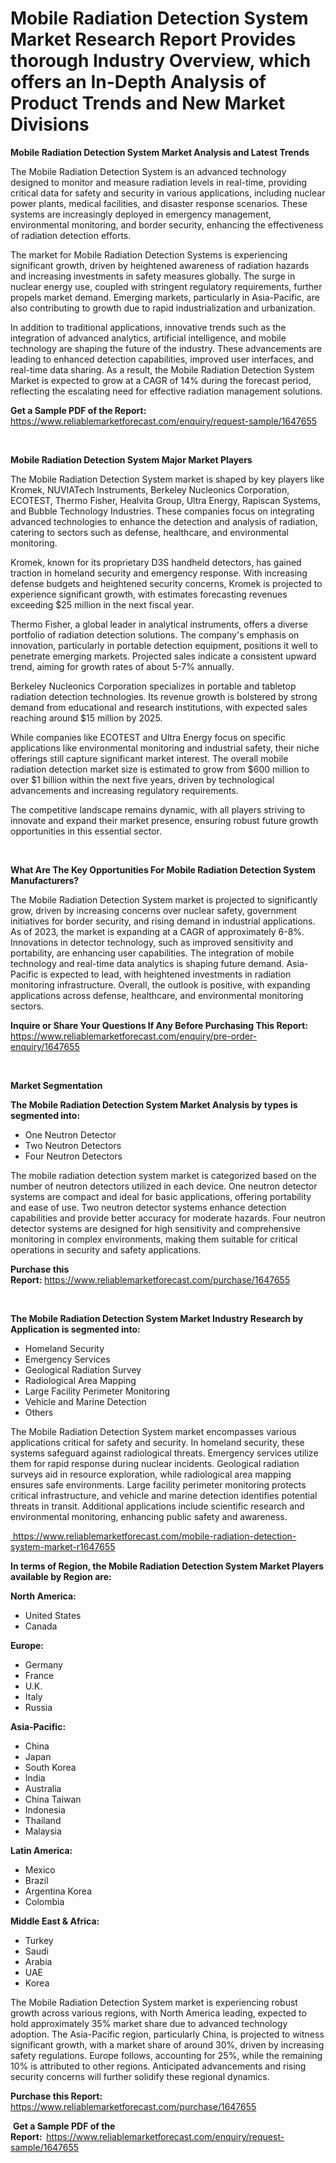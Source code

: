 <p><h1>Mobile Radiation Detection System Market Research Report Provides thorough Industry Overview, which offers an In-Depth Analysis of Product Trends and New Market Divisions</h1></p><p><strong>Mobile Radiation Detection System Market Analysis and Latest Trends</strong></p>
<p><p>The Mobile Radiation Detection System is an advanced technology designed to monitor and measure radiation levels in real-time, providing critical data for safety and security in various applications, including nuclear power plants, medical facilities, and disaster response scenarios. These systems are increasingly deployed in emergency management, environmental monitoring, and border security, enhancing the effectiveness of radiation detection efforts.</p><p>The market for Mobile Radiation Detection Systems is experiencing significant growth, driven by heightened awareness of radiation hazards and increasing investments in safety measures globally. The surge in nuclear energy use, coupled with stringent regulatory requirements, further propels market demand. Emerging markets, particularly in Asia-Pacific, are also contributing to growth due to rapid industrialization and urbanization.</p><p>In addition to traditional applications, innovative trends such as the integration of advanced analytics, artificial intelligence, and mobile technology are shaping the future of the industry. These advancements are leading to enhanced detection capabilities, improved user interfaces, and real-time data sharing. As a result, the Mobile Radiation Detection System Market is expected to grow at a CAGR of 14% during the forecast period, reflecting the escalating need for effective radiation management solutions.</p></p>
<p><strong>Get a Sample PDF of the Report:&nbsp;</strong> <a href="https://www.reliablemarketforecast.com/enquiry/request-sample/1647655?utm_campaign=3249&utm_medium=2&utm_source=Github&utm_content=ia&utm_term=16042025&utm_id=mobile-radiation-detection-system">https://www.reliablemarketforecast.com/enquiry/request-sample/1647655</a></p>
<p>&nbsp;</p>
<p><strong>Mobile Radiation Detection System Major Market Players</strong></p>
<p><p>The Mobile Radiation Detection System market is shaped by key players like Kromek, NUVIATech Instruments, Berkeley Nucleonics Corporation, ECOTEST, Thermo Fisher, Healvita Group, Ultra Energy, Rapiscan Systems, and Bubble Technology Industries. These companies focus on integrating advanced technologies to enhance the detection and analysis of radiation, catering to sectors such as defense, healthcare, and environmental monitoring.</p><p>Kromek, known for its proprietary D3S handheld detectors, has gained traction in homeland security and emergency response. With increasing defense budgets and heightened security concerns, Kromek is projected to experience significant growth, with estimates forecasting revenues exceeding $25 million in the next fiscal year.</p><p>Thermo Fisher, a global leader in analytical instruments, offers a diverse portfolio of radiation detection solutions. The company's emphasis on innovation, particularly in portable detection equipment, positions it well to penetrate emerging markets. Projected sales indicate a consistent upward trend, aiming for growth rates of about 5-7% annually.</p><p>Berkeley Nucleonics Corporation specializes in portable and tabletop radiation detection technologies. Its revenue growth is bolstered by strong demand from educational and research institutions, with expected sales reaching around $15 million by 2025.</p><p>While companies like ECOTEST and Ultra Energy focus on specific applications like environmental monitoring and industrial safety, their niche offerings still capture significant market interest. The overall mobile radiation detection market size is estimated to grow from $600 million to over $1 billion within the next five years, driven by technological advancements and increasing regulatory requirements.</p><p>The competitive landscape remains dynamic, with all players striving to innovate and expand their market presence, ensuring robust future growth opportunities in this essential sector.</p></p>
<p>&nbsp;</p>
<p><strong>What Are The Key Opportunities For Mobile Radiation Detection System Manufacturers?</strong></p>
<p><p>The Mobile Radiation Detection System market is projected to significantly grow, driven by increasing concerns over nuclear safety, government initiatives for border security, and rising demand in industrial applications. As of 2023, the market is expanding at a CAGR of approximately 6-8%. Innovations in detector technology, such as improved sensitivity and portability, are enhancing user capabilities. The integration of mobile technology and real-time data analytics is shaping future demand. Asia-Pacific is expected to lead, with heightened investments in radiation monitoring infrastructure. Overall, the outlook is positive, with expanding applications across defense, healthcare, and environmental monitoring sectors.</p></p>
<p><strong>Inquire or Share Your Questions If Any Before Purchasing This Report:</strong> <a href="https://www.reliablemarketforecast.com/enquiry/pre-order-enquiry/1647655?utm_campaign=3249&utm_medium=2&utm_source=Github&utm_content=ia&utm_term=16042025&utm_id=mobile-radiation-detection-system">https://www.reliablemarketforecast.com/enquiry/pre-order-enquiry/1647655</a></p>
<p>&nbsp;</p>
<p><strong>Market Segmentation</strong></p>
<p><strong>The Mobile Radiation Detection System Market Analysis by types is segmented into:</strong></p>
<p><ul><li>One Neutron Detector</li><li>Two Neutron Detectors</li><li>Four Neutron Detectors</li></ul></p>
<p><p>The mobile radiation detection system market is categorized based on the number of neutron detectors utilized in each device. One neutron detector systems are compact and ideal for basic applications, offering portability and ease of use. Two neutron detector systems enhance detection capabilities and provide better accuracy for moderate hazards. Four neutron detector systems are designed for high sensitivity and comprehensive monitoring in complex environments, making them suitable for critical operations in security and safety applications.</p></p>
<p><strong>Purchase this Report:&nbsp;</strong><a href="https://www.reliablemarketforecast.com/purchase/1647655?utm_campaign=3249&utm_medium=2&utm_source=Github&utm_content=ia&utm_term=16042025&utm_id=mobile-radiation-detection-system">https://www.reliablemarketforecast.com/purchase/1647655</a></p>
<p>&nbsp;</p>
<p><strong>The Mobile Radiation Detection System Market Industry Research by Application is segmented into:</strong></p>
<p><ul><li>Homeland Security</li><li>Emergency Services</li><li>Geological Radiation Survey</li><li>Radiological Area Mapping</li><li>Large Facility Perimeter Monitoring</li><li>Vehicle and Marine Detection</li><li>Others</li></ul></p>
<p><p>The Mobile Radiation Detection System market encompasses various applications critical for safety and security. In homeland security, these systems safeguard against radiological threats. Emergency services utilize them for rapid response during nuclear incidents. Geological radiation surveys aid in resource exploration, while radiological area mapping ensures safe environments. Large facility perimeter monitoring protects critical infrastructure, and vehicle and marine detection identifies potential threats in transit. Additional applications include scientific research and environmental monitoring, enhancing public safety and awareness.</p></p>
<p><a href="https://www.reliablemarketforecast.com/mobile-radiation-detection-system-market-r1647655?utm_campaign=3249&utm_medium=2&utm_source=Github&utm_content=ia&utm_term=16042025&utm_id=mobile-radiation-detection-system">&nbsp;https://www.reliablemarketforecast.com/mobile-radiation-detection-system-market-r1647655</a></p>
<p><strong>In terms of Region, the Mobile Radiation Detection System Market Players available by Region are:</strong></p>
<p>
    <p> <strong> North America: </strong>
        <ul>
            <li>United States</li>
            <li>Canada</li>
        </ul>
        </p> 
    <p> <strong> Europe: </strong>
        <ul>
            <li>Germany</li>
            <li>France</li>
            <li>U.K.</li>
            <li>Italy</li>
            <li>Russia</li>
        </ul>
        </p> 
    <p> <strong> Asia-Pacific: </strong>
        <ul>
            <li>China</li>
            <li>Japan</li>
            <li>South Korea</li>
            <li>India</li>
            <li>Australia</li>
            <li>China Taiwan</li>
            <li>Indonesia</li>
            <li>Thailand</li>
            <li>Malaysia</li>
        </ul>
        </p> 
    <p> <strong> Latin America: </strong>
        <ul>
            <li>Mexico</li>
            <li>Brazil</li>
            <li>Argentina Korea</li>
            <li>Colombia</li>
        </ul>
        </p> 
    <p> <strong> Middle East & Africa: </strong>
        <ul>
            <li>Turkey</li>
            <li>Saudi</li>
            <li>Arabia</li>
            <li>UAE</li>
            <li>Korea</li>
        </ul>
    </p>
    </p>
<p><p>The Mobile Radiation Detection System market is experiencing robust growth across various regions, with North America leading, expected to hold approximately 35% market share due to advanced technology adoption. The Asia-Pacific region, particularly China, is projected to witness significant growth, with a market share of around 30%, driven by increasing safety regulations. Europe follows, accounting for 25%, while the remaining 10% is attributed to other regions. Anticipated advancements and rising security concerns will further solidify these regional dynamics.</p></p>
<p><strong>Purchase this Report: </strong><a href="https://www.reliablemarketforecast.com/purchase/1647655?utm_campaign=3249&utm_medium=2&utm_source=Github&utm_content=ia&utm_term=16042025&utm_id=mobile-radiation-detection-system">https://www.reliablemarketforecast.com/purchase/1647655</a></p>
<p>&nbsp;<strong>Get a Sample PDF of the Report:&nbsp;&nbsp;</strong><a href="https://www.reliablemarketforecast.com/enquiry/request-sample/1647655?utm_campaign=3249&utm_medium=2&utm_source=Github&utm_content=ia&utm_term=16042025&utm_id=mobile-radiation-detection-system">https://www.reliablemarketforecast.com/enquiry/request-sample/1647655</a></p>
<p><strong></strong></p>
<p><p></p><p></p><p></p></p>